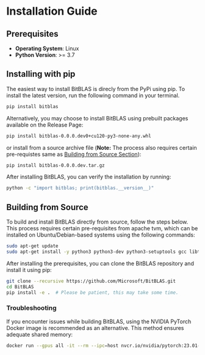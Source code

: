 # Installation Guide

## Prerequisites

- **Operating System**: Linux
- **Python Version**: >= 3.7

## Installing with pip

The easiest way to install BitBLAS is direcly from the PyPi using pip. To install the latest version, run the following command in your terminal.
```bash
pip install bitblas
```

Alternatively, you may choose to install BitBLAS using prebuilt packages available on the Release Page:

```bash
pip install bitblas-0.0.0.dev0+cu120-py3-none-any.whl
```

or install from a source archive file (**Note:** The process also requires certain pre-requistes same as [Building from Source Section](#building-from-source)):

```bash
pip install bitblas-0.0.0.dev.tar.gz
```

After installing BitBLAS, you can verify the installation by running:

```bash
python -c "import bitblas; print(bitblas.__version__)"  
```

## Building from Source

To build and install BitBLAS directly from source, follow the steps below. This process requires certain pre-requisites from apache tvm, which can be installed on Ubuntu/Debian-based systems using the following commands:

```bash
sudo apt-get update
sudo apt-get install -y python3 python3-dev python3-setuptools gcc libtinfo-dev zlib1g-dev build-essential cmake libedit-dev libxml2-dev
```

After installing the prerequisites, you can clone the BitBLAS repository and install it using pip:

```bash
git clone --recursive https://github.com/Microsoft/BitBLAS.git
cd BitBLAS
pip install -e .  # Please be patient, this may take some time.
```

### Troubleshooting

If you encounter issues while building BitBLAS, using the NVIDIA PyTorch Docker image is recommended as an alternative. This method ensures adequate shared memory:

```bash
docker run --gpus all -it --rm --ipc=host nvcr.io/nvidia/pytorch:23.01-py3
```
